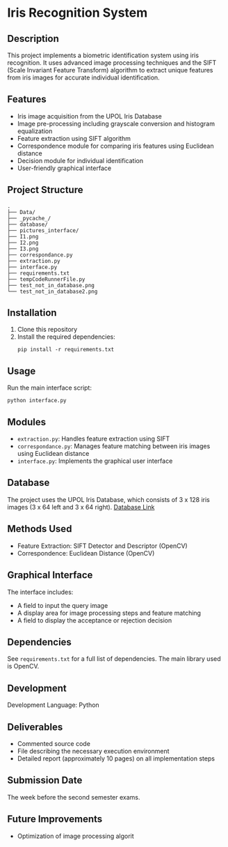 # Iris Recognition System

## Description
This project implements a biometric identification system using iris recognition. It uses advanced image processing techniques and the SIFT (Scale Invariant Feature Transform) algorithm to extract unique features from iris images for accurate individual identification.

## Features
- Iris image acquisition from the UPOL Iris Database
- Image pre-processing including grayscale conversion and histogram equalization
- Feature extraction using SIFT algorithm
- Correspondence module for comparing iris features using Euclidean distance
- Decision module for individual identification
- User-friendly graphical interface

## Project Structure
```
.
├── Data/
├── _pycache_/
├── database/
├── pictures_interface/
├── I1.png
├── I2.png
├── I3.png
├── correspondance.py
├── extraction.py
├── interface.py
├── requirements.txt
├── tempCodeRunnerFile.py
├── test_not_in_database.png
└── test_not_in_database2.png
```

## Installation
1. Clone this repository
2. Install the required dependencies:
   ```
   pip install -r requirements.txt
   ```

## Usage
Run the main interface script:
```
python interface.py
```

## Modules
- `extraction.py`: Handles feature extraction using SIFT
- `correspondance.py`: Manages feature matching between iris images using Euclidean distance
- `interface.py`: Implements the graphical user interface

## Database
The project uses the UPOL Iris Database, which consists of 3 x 128 iris images (3 x 64 left and 3 x 64 right). [Database Link](http://phoenix.inf.upol.cz/iris/)

## Methods Used
- Feature Extraction: SIFT Detector and Descriptor (OpenCV)
- Correspondence: Euclidean Distance (OpenCV)

## Graphical Interface
The interface includes:
- A field to input the query image
- A display area for image processing steps and feature matching
- A field to display the acceptance or rejection decision

## Dependencies
See `requirements.txt` for a full list of dependencies. The main library used is OpenCV.

## Development
Development Language: Python

## Deliverables
- Commented source code
- File describing the necessary execution environment
- Detailed report (approximately 10 pages) on all implementation steps

## Submission Date
The week before the second semester exams.

## Future Improvements
- Optimization of image processing algorit